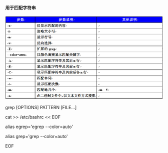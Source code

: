 #### 用于匹配字符串

![](/assets/15-1.png)

grep \[OPTIONS\] PATTERN \[FILE...\]

cat &gt;&gt; /etc/bashrc &lt;&lt; EOF

alias egrep='egrep --color=auto'

alias grep='grep --color=auto'

EOF

